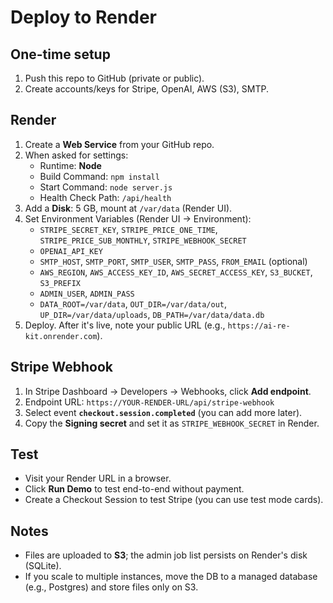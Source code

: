# Deploy to Render

## One-time setup
1. Push this repo to GitHub (private or public).
2. Create accounts/keys for Stripe, OpenAI, AWS (S3), SMTP.

## Render
1. Create a **Web Service** from your GitHub repo.
2. When asked for settings:
   - Runtime: **Node**
   - Build Command: `npm install`
   - Start Command: `node server.js`
   - Health Check Path: `/api/health`
3. Add a **Disk**: 5 GB, mount at `/var/data` (Render UI).
4. Set Environment Variables (Render UI → Environment):
   - `STRIPE_SECRET_KEY`, `STRIPE_PRICE_ONE_TIME`, `STRIPE_PRICE_SUB_MONTHLY`, `STRIPE_WEBHOOK_SECRET`
   - `OPENAI_API_KEY`
   - `SMTP_HOST`, `SMTP_PORT`, `SMTP_USER`, `SMTP_PASS`, `FROM_EMAIL` (optional)
   - `AWS_REGION`, `AWS_ACCESS_KEY_ID`, `AWS_SECRET_ACCESS_KEY`, `S3_BUCKET`, `S3_PREFIX`
   - `ADMIN_USER`, `ADMIN_PASS`
   - `DATA_ROOT=/var/data`, `OUT_DIR=/var/data/out`, `UP_DIR=/var/data/uploads`, `DB_PATH=/var/data/data.db`
5. Deploy. After it's live, note your public URL (e.g., `https://ai-re-kit.onrender.com`).

## Stripe Webhook
1. In Stripe Dashboard → Developers → Webhooks, click **Add endpoint**.
2. Endpoint URL: `https://YOUR-RENDER-URL/api/stripe-webhook`
3. Select event **`checkout.session.completed`** (you can add more later).
4. Copy the **Signing secret** and set it as `STRIPE_WEBHOOK_SECRET` in Render.

## Test
- Visit your Render URL in a browser.
- Click **Run Demo** to test end-to-end without payment.
- Create a Checkout Session to test Stripe (you can use test mode cards).

## Notes
- Files are uploaded to **S3**; the admin job list persists on Render's disk (SQLite). 
- If you scale to multiple instances, move the DB to a managed database (e.g., Postgres) and store files only on S3.